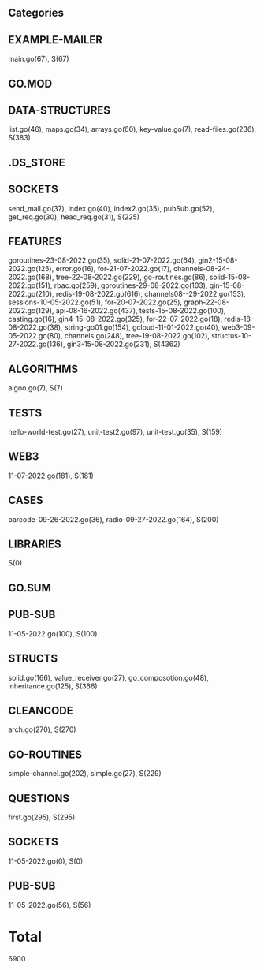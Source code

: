 ## Categories
## EXAMPLE-MAILER
main.go(67), S(67)

## GO.MOD

## DATA-STRUCTURES
list.go(46), maps.go(34), arrays.go(60), key-value.go(7), read-files.go(236), S(383)

## .DS_STORE

## SOCKETS
send_mail.go(37), index.go(40), index2.go(35), pubSub.go(52), get_req.go(30), head_req.go(31), S(225)

## FEATURES
goroutines-23-08-2022.go(35), solid-21-07-2022.go(64), gin2-15-08-2022.go(125), error.go(16), for-21-07-2022.go(17), channels-08-24-2022.go(168), tree-22-08-2022.go(229), go-routines.go(86), solid-15-08-2022.go(151), rbac.go(259), goroutines-29-08-2022.go(103), gin-15-08-2022.go(210), redis-19-08-2022.go(616), channels08--29-2022.go(153), sessions-10-05-2022.go(51), for-20-07-2022.go(25), graph-22-08-2022.go(129), api-08-16-2022.go(437), tests-15-08-2022.go(100), casting.go(16), gin4-15-08-2022.go(325), for-22-07-2022.go(18), redis-18-08-2022.go(38), string-go01.go(154), gcloud-11-01-2022.go(40), web3-09-05-2022.go(80), channels.go(248), tree-19-08-2022.go(102), structus-10-27-2022.go(136), gin3-15-08-2022.go(231), S(4362)

## ALGORITHMS
algoo.go(7), S(7)

## TESTS
hello-world-test.go(27), unit-test2.go(97), unit-test.go(35), S(159)

## WEB3
11-07-2022.go(181), S(181)

## CASES
barcode-09-26-2022.go(36), radio-09-27-2022.go(164), S(200)

## LIBRARIES
S(0)

## GO.SUM

## PUB-SUB
11-05-2022.go(100), S(100)

## STRUCTS
solid.go(166), value_receiver.go(27), go_composotion.go(48), inheritance.go(125), S(366)

## CLEANCODE
arch.go(270), S(270)

## GO-ROUTINES
simple-channel.go(202), simple.go(27), S(229)

## QUESTIONS
first.go(295), S(295)

## SOCKETS
11-05-2022.go(0), S(0)

## PUB-SUB
11-05-2022.go(56), S(56)

# Total 
6900